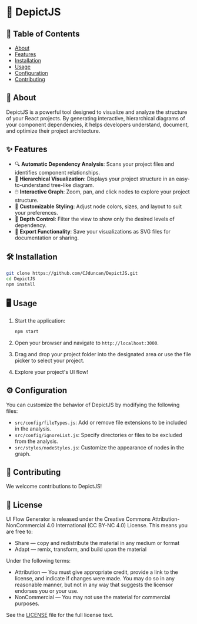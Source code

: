 # 🌳 DepictJS



## 📖 Table of Contents
- [About](#about)
- [Features](#features)
- [Installation](#installation)
- [Usage](#usage)
- [Configuration](#configuration)
- [Contributing](#contributing)


## 🚀 About

DepictJS is a powerful tool designed to visualize and analyze the structure of your React projects. By generating interactive, hierarchical diagrams of your component dependencies, it helps developers understand, document, and optimize their project architecture.



## ✨ Features

- 🔍 **Automatic Dependency Analysis**: Scans your project files and identifies component relationships.
- 🌿 **Hierarchical Visualization**: Displays your project structure in an easy-to-understand tree-like diagram.
- 🖱️ **Interactive Graph**: Zoom, pan, and click nodes to explore your project structure.
- 🎨 **Customizable Styling**: Adjust node colors, sizes, and layout to suit your preferences.
- 📏 **Depth Control**: Filter the view to show only the desired levels of dependency.
- 💾 **Export Functionality**: Save your visualizations as SVG files for documentation or sharing.

## 🛠️ Installation

```bash
git clone https://github.com/CJduncan/DepictJS.git
cd DepictJS
npm install
```

## 🖥️ Usage

1. Start the application:
   ```bash
   npm start
   ```

2. Open your browser and navigate to `http://localhost:3000`.

3. Drag and drop your project folder into the designated area or use the file picker to select your project.

4. Explore your project's UI flow!

## ⚙️ Configuration

You can customize the behavior of DepictJS by modifying the following files:

- `src/config/fileTypes.js`: Add or remove file extensions to be included in the analysis.
- `src/config/ignoreList.js`: Specify directories or files to be excluded from the analysis.
- `src/styles/nodeStyles.js`: Customize the appearance of nodes in the graph.

## 🤝 Contributing

We welcome contributions to DepictJS! 

## 📄 License

UI Flow Generator is released under the Creative Commons Attribution-NonCommercial 4.0 International (CC BY-NC 4.0) License. This means you are free to:

- Share — copy and redistribute the material in any medium or format
- Adapt — remix, transform, and build upon the material

Under the following terms:

- Attribution — You must give appropriate credit, provide a link to the license, and indicate if changes were made. You may do so in any reasonable manner, but not in any way that suggests the licensor endorses you or your use.
- NonCommercial — You may not use the material for commercial purposes.

See the [LICENSE](LICENSE) file for the full license text.

